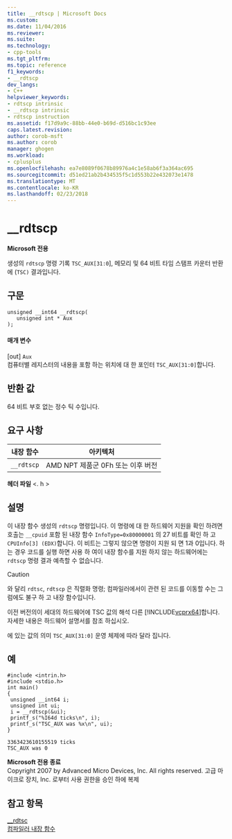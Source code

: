 ```yaml
---
title: __rdtscp | Microsoft Docs
ms.custom: 
ms.date: 11/04/2016
ms.reviewer: 
ms.suite: 
ms.technology:
- cpp-tools
ms.tgt_pltfrm: 
ms.topic: reference
f1_keywords:
- __rdtscp
dev_langs:
- C++
helpviewer_keywords:
- rdtscp intrinsic
- __rdtscp intrinsic
- rdtscp instruction
ms.assetid: f17d9a9c-88bb-44e0-b69d-d516bc1c93ee
caps.latest.revision: 
author: corob-msft
ms.author: corob
manager: ghogen
ms.workload:
- cplusplus
ms.openlocfilehash: ea7e8089f0678b89976a4c1e58ab6f3a364ac695
ms.sourcegitcommit: d51ed21ab2b434535f5c1d553b22e432073e1478
ms.translationtype: MT
ms.contentlocale: ko-KR
ms.lasthandoff: 02/23/2018
---
```

# <a name="rdtscp"></a>__rdtscp
**Microsoft 전용**  
  
 생성의 `rdtscp` 명령 기록 `TSC_AUX[31:0`], 메모리 및 64 비트 타임 스탬프 카운터 반환에 (`TSC)` 결과입니다.  
  
## <a name="syntax"></a>구문  
  
```  
unsigned __int64 __rdtscp(  
   unsigned int * Aux  
);  
```  
  
#### <a name="parameters"></a>매개 변수  
 [out] `Aux`  
 컴퓨터별 레지스터의 내용을 포함 하는 위치에 대 한 포인터 `TSC_AUX[31:0]`합니다.  
  
## <a name="return-value"></a>반환 값  
 64 비트 부호 없는 정수 틱 수입니다.  
  
## <a name="requirements"></a>요구 사항  
  
|내장 함수|아키텍처|  
|---------------|------------------|  
|`__rdtscp`|AMD NPT 제품군 0Fh 또는 이후 버전|  
  
 **헤더 파일** \<. h >  
  
## <a name="remarks"></a>설명  
 이 내장 함수 생성의 `rdtscp` 명령입니다. 이 명령에 대 한 하드웨어 지원을 확인 하려면 호출는 `__cpuid` 포함 된 내장 함수 `InfoType=0x80000001` 의 27 비트를 확인 하 고 `CPUInfo[3] (EDX)`합니다. 이 비트는 그렇지 않으면 명령이 지원 되 면 1과 0입니다.  하는 경우 코드를 실행 하면 사용 하 여이 내장 함수를 지원 하지 않는 하드웨어에는 `rdtscp` 명령 결과 예측할 수 없습니다.  
  
> [!CAUTION]
>  와 달리 `rdtsc`, `rdtscp` 은 직렬화 명령; 컴파일러에서이 관련 된 코드를 이동할 수는 그럼에도 불구 하 고 내장 함수입니다.  
  
 이전 버전의이 세대의 하드웨어에 TSC 값의 해석 다른 [!INCLUDE[vcprx64](../assembler/inline/includes/vcprx64_md.md)]합니다.  자세한 내용은 하드웨어 설명서를 참조 하십시오.  
  
 에 있는 값의 의미 `TSC_AUX[31:0]` 운영 체제에 따라 달라 집니다.  
  
## <a name="example"></a>예  
  
```  
#include <intrin.h>   
#include <stdio.h>  
int main()   
{  
 unsigned __int64 i;  
 unsigned int ui;  
 i = __rdtscp(&ui);  
 printf_s("%I64d ticks\n", i);  
 printf_s("TSC_AUX was %x\n", ui);  
}  
```  
  
```Output  
3363423610155519 ticks  
TSC_AUX was 0  
```  
  
**Microsoft 전용 종료**  
 Copyright 2007 by Advanced Micro Devices, Inc. All rights reserved. 고급 마이크로 장치, Inc. 로부터 사용 권한을 승인 하에 복제  
  
## <a name="see-also"></a>참고 항목  
 [__rdtsc](../intrinsics/rdtsc.md)   
 [컴파일러 내장 함수](../intrinsics/compiler-intrinsics.md)